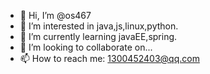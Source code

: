 - 👋 Hi, I’m @os467
- 👀 I’m interested in java,js,linux,python.
- 🌱 I’m currently learning javaEE,spring.
- 💞️ I’m looking to collaborate on...
- 📫 How to reach me: 1300452403@qq.com

<!---
os467/os467 is a ✨ special ✨ repository because its `README.md` (this file) appears on your GitHub profile.
You can click the Preview link to take a look at your changes.
--->
